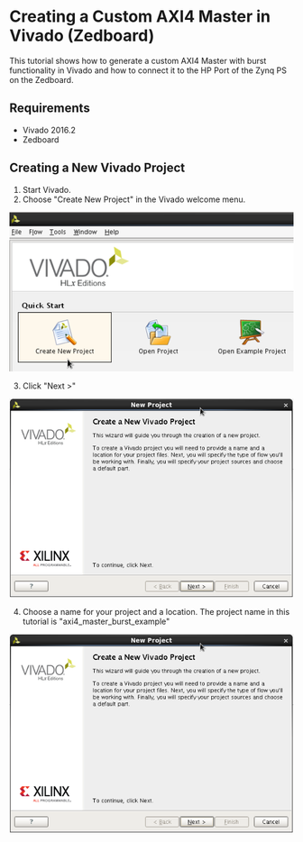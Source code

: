 # Creating a Custom AXI4 Master in Vivado (Zedboard)

This tutorial shows how to generate a custom AXI4 Master with burst functionality in Vivado and how to connect it to the HP Port of the Zynq PS on the Zedboard. 

## Requirements

- Vivado 2016.2
- Zedboard

## Creating a New Vivado Project

1. Start Vivado.
2. Choose "Create New Project" in the Vivado welcome menu.

![create new project](./images/new_vivado_project01.png "create new project")

3. Click "Next >"

![click next](./images/new_vivado_project02.png "click next")

4. Choose a name for your project and a location. The project name in this tutorial is "axi4_master_burst_example"

![choose project name and location](./images/new_vivado_project02.png "choose project name and location")
